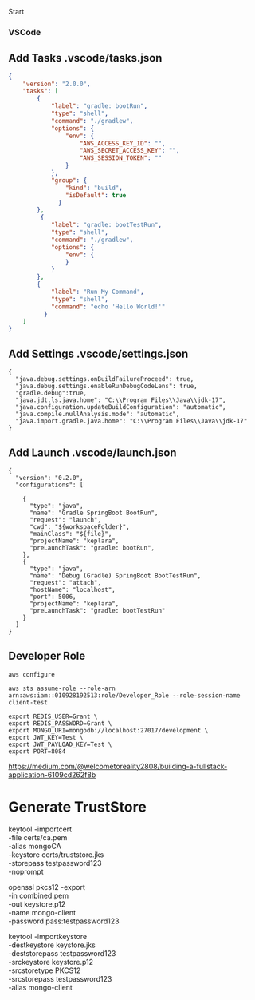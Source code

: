 Start


### VSCode


## Add Tasks .vscode/tasks.json
```json
{
	"version": "2.0.0",
	"tasks": [
		{
            "label": "gradle: bootRun",
            "type": "shell",
            "command": "./gradlew",
            "options": {
                "env": {
                    "AWS_ACCESS_KEY_ID": "",
                    "AWS_SECRET_ACCESS_KEY": "",
                    "AWS_SESSION_TOKEN": ""
                }
            },
            "group": {
                "kind": "build",
                "isDefault": true
              }
        },
		 {
            "label": "gradle: bootTestRun",
            "type": "shell",
            "command": "./gradlew",
            "options": {
                "env": {
                }
            }
        },
        {
            "label": "Run My Command",
            "type": "shell",
            "command": "echo 'Hello World!'"
          }
	]
}
```

## Add Settings .vscode/settings.json
```
{
  "java.debug.settings.onBuildFailureProceed": true,
  "java.debug.settings.enableRunDebugCodeLens": true,
  "gradle.debug":true,
  "java.jdt.ls.java.home": "C:\\Program Files\\Java\\jdk-17",
  "java.configuration.updateBuildConfiguration": "automatic",
  "java.compile.nullAnalysis.mode": "automatic",
  "java.import.gradle.java.home": "C:\\Program Files\\Java\\jdk-17"
}
```

## Add Launch .vscode/launch.json

```
{
  "version": "0.2.0",
  "configurations": [

    {
      "type": "java",
      "name": "Gradle SpringBoot BootRun",
      "request": "launch",
      "cwd": "${workspaceFolder}",
      "mainClass": "${file}",
      "projectName": "keplara",
      "preLaunchTask": "gradle: bootRun",
    },
    {
      "type": "java",
      "name": "Debug (Gradle) SpringBoot BootTestRun",
      "request": "attach",
      "hostName": "localhost",
      "port": 5006,
      "projectName": "keplara",
      "preLaunchTask": "gradle: bootTestRun"
    }
  ]
}
```

## Developer Role 
```
aws configure

aws sts assume-role --role-arn arn:aws:iam::010928192513:role/Developer_Role --role-session-name client-test          
```


```
export REDIS_USER=Grant \
export REDIS_PASSWORD=Grant \
export MONGO_URI=mongodb://localhost:27017/development \
export JWT_KEY=Test \
export JWT_PAYLOAD_KEY=Test \
export PORT=8084

```


https://medium.com/@welcometoreality2808/building-a-fullstack-application-6109cd262f8b

# Generate TrustStore
keytool -importcert \
  -file certs/ca.pem \
  -alias mongoCA \
  -keystore certs/truststore.jks \
  -storepass testpassword123 \
  -noprompt

  openssl pkcs12 -export \
  -in combined.pem \
  -out keystore.p12 \
  -name mongo-client \
  -password pass:testpassword123

  keytool -importkeystore \
  -destkeystore keystore.jks \
  -deststorepass testpassword123 \
  -srckeystore keystore.p12 \
  -srcstoretype PKCS12 \
  -srcstorepass testpassword123 \
  -alias mongo-client
